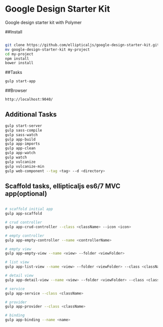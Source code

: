 Google Design Starter Kit
===========================

Google design starter kit with Polymer


##Install

``` bash

git clone https://github.com/ellipticaljs/google-design-starter-kit.git
mv google-design-starter-kit my-project
cd my-project
npm install
bower install

```

##Tasks

``` bash
gulp start-app

```

##Browser

``` bash
http://localhost:9040/

```



## Additional Tasks

``` bash
gulp start-server
gulp sass-compile
gulp sass-watch
gulp app-build
gulp app-imports
gulp app-clean
gulp app-watch
gulp watch
gulp vulcanize
gulp vulcanize-min
gulp web-component --tag <tag> --d <directory>

```


## Scaffold tasks, ellipticaljs es6/7 MVC app(optional)

```bash

# scaffold initial app
gulp app-scaffold

# crud controller
gulp app-crud-controller --class <className> --icon <icon>

# empty controller
gulp app-empty-controller --name <controllerName>

# empty view
gulp app-empty-view --name <view> --folder <viewFolder>

# list view
gulp app-list-view --name <view> --folder <viewFolder> --class <className> --icon <icon>

# detail view
gulp app-detail-view --name <view> --folder <viewFolder> --class <className> --icon <icon>

# service
gulp app-service --class <className>

# provider
gulp app-provider --class <className>

# binding
gulp app-binding --name <name>


```
